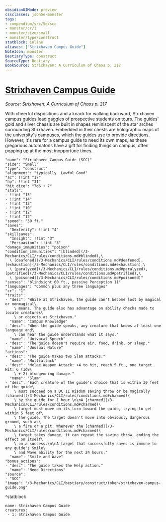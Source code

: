 ```yaml
---
obsidianUIMode: preview
cssclasses: json5e-monster
tags:
- compendium/src/5e/scc
- monster/cr/1
- monster/size/small
- monster/type/construct
statblock: inline
aliases: ["Strixhaven Campus Guide"]
NoteIcon: monster
BestiaryType: construct
SourceType: Bestiary
BookSource: Strixhaven: A Curriculum of Chaos p. 217
---
```

# [Strixhaven Campus Guide](3-Mechanics\CLI\bestiary\construct/strixhaven-campus-guide-scc.md)
*Source: Strixhaven: A Curriculum of Chaos p. 217*  

With cheerful dispositions and a knack for walking backward, Strixhaven campus guides lead gaggles of prospective students on tours. The guides' gold and silver chassis are built in shapes reminiscent of the star arches surrounding Strixhaven. Embedded in their chests are holographic maps of the university's campuses, which the guides use to provide directions. However, it's rare for a campus guide to need its own maps, as these gregarious automatons have a gift for finding things on campus, often popping up at the most inopportune times.

```statblock
"name": "Strixhaven Campus Guide (SCC)"
"size": "Small"
"type": "construct"
"alignment": "typically  Lawful Good"
"ac": !!int "17"
"hp": !!int "31"
"hit_dice": "7d6 + 7"
"stats":
- !!int "15"
- !!int "14"
- !!int "13"
- !!int "10"
- !!int "12"
- !!int "12"
"speed": "30 ft."
"saves":
  "Dexterity": !!int "4"
"skillsaves":
  "Insight": !!int "3"
  "Persuasion": !!int "3"
"damage_immunities": "poison"
"condition_immunities": "[blinded](/3-Mechanics/CLI/rules/conditions.md#blinded),\
  \ [deafened](/3-Mechanics/CLI/rules/conditions.md#deafened), [exhaustion](/3-Mechanics/CLI/rules/conditions.md#exhaustion),\
  \ [paralyzed](/3-Mechanics/CLI/rules/conditions.md#paralyzed), [petrified](/3-Mechanics/CLI/rules/conditions.md#petrified),\
  \ [poisoned](/3-Mechanics/CLI/rules/conditions.md#poisoned)"
"senses": "blindsight 60 ft., passive Perception 11"
"languages": "Common plus any three languages"
"cr": "1"
"traits":
- "desc": "While at Strixhaven, the guide can't become lost by magical or nonmagical\
    \ means. The guide also has advantage on ability checks made to locate creatures\
    \ or objects at Strixhaven."
  "name": "Campus Knowledge"
- "desc": "When the guide speaks, any creature that knows at least one language and\
    \ can hear the guide understands what it says."
  "name": "Univocal Speech"
- "desc": "The guide doesn't require air, food, drink, or sleep."
  "name": "Unusual Nature"
"actions":
- "desc": "The guide makes two Slam attacks."
  "name": "Multiattack"
- "desc": "Melee Weapon Attack: +4 to hit, reach 5 ft., one target. Hit: 6 (1d8\
    \ + 2) bludgeoning damage."
  "name": "Slam"
- "desc": "Each creature of the guide's choice that is within 30 feet of the guide\
    \ must succeed on a DC 11 Wisdom saving throw or be magically [charmed](/3-Mechanics/CLI/rules/conditions.md#charmed)\
    \ by the guide for 1 hour.\n\nA [charmed](/3-Mechanics/CLI/rules/conditions.md#charmed)\
    \ target must move on its turn toward the guide, trying to get within 5 feet of\
    \ the guide. The target doesn't move into obviously dangerous ground, such as\
    \ a fire or a pit. Whenever the [charmed](/3-Mechanics/CLI/rules/conditions.md#charmed)\
    \ target takes damage, it can repeat the saving throw, ending the effect on itself\
    \ on a success.\n\nA target that successfully saves is immune to any guide's Smile\
    \ and Wave ability for the next 24 hours."
  "name": "Smile and Wave"
"bonus_actions":
- "desc": "The guide takes the Help action."
  "name": "Need Directions"
"source":
- "SCC"
"image": "/3-Mechanics/CLI/bestiary/construct/token/strixhaven-campus-guide.png"
```
^statblock

```encounter-table
name: Strixhaven Campus Guide
creatures:
 - 1: Strixhaven Campus Guide
```